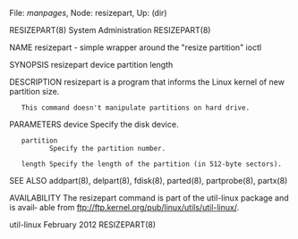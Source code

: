 File: *manpages*,  Node: resizepart,  Up: (dir)

RESIZEPART(8)                System Administration               RESIZEPART(8)



NAME
       resizepart - simple wrapper around the "resize partition" ioctl

SYNOPSIS
       resizepart device partition length

DESCRIPTION
       resizepart  is a program that informs the Linux kernel of new partition
       size.

       This command doesn't manipulate partitions on hard drive.


PARAMETERS
       device Specify the disk device.

       partition
              Specify the partition number.

       length Specify the length of the partition (in 512-byte sectors).


SEE ALSO
       addpart(8), delpart(8), fdisk(8), parted(8), partprobe(8), partx(8)

AVAILABILITY
       The resizepart command is part of the util-linux package and is  avail‐
       able from ftp://ftp.kernel.org/pub/linux/utils/util-linux/.



util-linux                       February 2012                   RESIZEPART(8)
